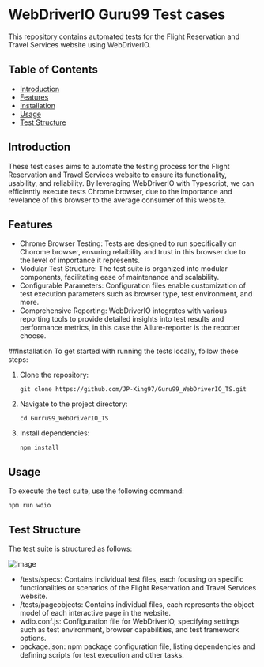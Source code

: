 
# WebDriverIO Guru99 Test cases
This repository contains automated tests for the Flight Reservation and Travel Services website using WebDriverIO.

## Table of Contents
- [Introduction](#introduction)
- [Features](#features)
- [Installation](#installation)
- [Usage](#usage)
- [Test Structure](#test-structure)

## Introduction
These test cases aims to automate the testing process for the Flight Reservation and Travel Services website to ensure its functionality, usability, and reliability. By leveraging WebDriverIO with Typescript, we can efficiently execute tests Chrome browser, due to the importance and revelance of this browser to the average consumer of this website.

## Features
- Chrome Browser Testing: Tests are designed to run specifically on Chorome browser, ensuring relaibility and trust in this browser due to the level of importance it represents.
- Modular Test Structure: The test suite is organized into modular components, facilitating ease of maintenance and scalability.
- Configurable Parameters: Configuration files enable customization of test execution parameters such as browser type, test environment, and more.
- Comprehensive Reporting: WebDriverIO integrates with various reporting tools to provide detailed insights into test results and performance metrics, in this case the Allure-reporter is the reporter choose.

##Installation
To get started with running the tests locally, follow these steps:

1. Clone the repository:

    ```
    git clone https://github.com/JP-King97/Guru99_WebDriverIO_TS.git
    ```

2. Navigate to the project directory:

    ```
    cd Gurru99_WebDriverIO_TS
    ```

3. Install dependencies:

    ```
    npm install
    ```

## Usage

To execute the test suite, use the following command:

    npm run wdio

## Test Structure
The test suite is structured as follows:

![image](https://github.com/JP-King97/Guru99_WebDriverIO_TS/assets/102275322/e82191a0-cd33-4f9a-9194-f78b9ed0a7b8)


- /tests/specs: Contains individual test files, each focusing on specific functionalities or scenarios of the Flight Reservation and Travel Services website.
- /tests/pageobjects: Contains individual files, each represents the object model of each interactive page in the website.
- wdio.conf.js: Configuration file for WebDriverIO, specifying settings such as test environment, browser capabilities, and test framework options.
- package.json: npm package configuration file, listing dependencies and defining scripts for test execution and other tasks.
